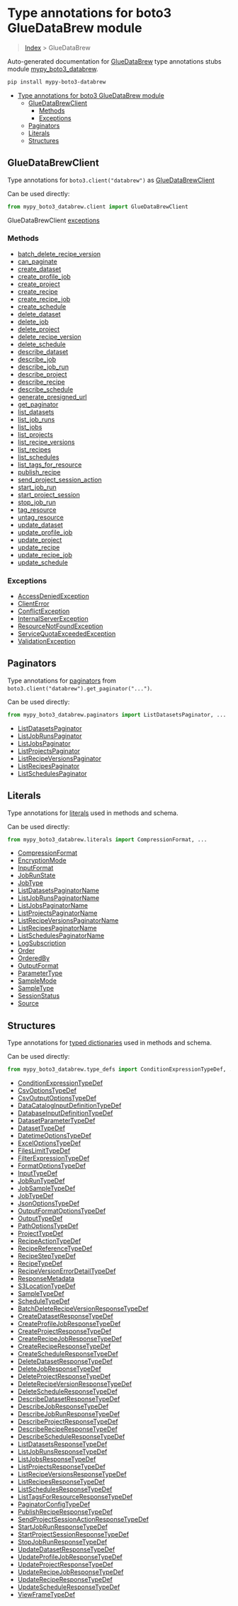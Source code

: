 # Type annotations for boto3 GlueDataBrew module

> [Index](../index.md) > GlueDataBrew

Auto-generated documentation for [GlueDataBrew](https://boto3.amazonaws.com/v1/documentation/api/latest/reference/services/databrew.html#GlueDataBrew)
type annotations stubs module [mypy_boto3_databrew](https://pypi.org/project/mypy-boto3-databrew/).

```bash
pip install mypy-boto3-databrew
```

- [Type annotations for boto3 GlueDataBrew module](#type-annotations-for-boto3-gluedatabrew-module)
  - [GlueDataBrewClient](#gluedatabrewclient)
    - [Methods](#methods)
    - [Exceptions](#exceptions)
  - [Paginators](#paginators)
  - [Literals](#literals)
  - [Structures](#structures)

## GlueDataBrewClient

Type annotations for  `boto3.client("databrew")` as [GlueDataBrewClient](./client.md)

Can be used directly:

```python
from mypy_boto3_databrew.client import GlueDataBrewClient
```


GlueDataBrewClient [exceptions](./client.md#exceptions)



### Methods
- [batch_delete_recipe_version](./client.md#batch-delete-recipe-version)
- [can_paginate](./client.md#can-paginate)
- [create_dataset](./client.md#create-dataset)
- [create_profile_job](./client.md#create-profile-job)
- [create_project](./client.md#create-project)
- [create_recipe](./client.md#create-recipe)
- [create_recipe_job](./client.md#create-recipe-job)
- [create_schedule](./client.md#create-schedule)
- [delete_dataset](./client.md#delete-dataset)
- [delete_job](./client.md#delete-job)
- [delete_project](./client.md#delete-project)
- [delete_recipe_version](./client.md#delete-recipe-version)
- [delete_schedule](./client.md#delete-schedule)
- [describe_dataset](./client.md#describe-dataset)
- [describe_job](./client.md#describe-job)
- [describe_job_run](./client.md#describe-job-run)
- [describe_project](./client.md#describe-project)
- [describe_recipe](./client.md#describe-recipe)
- [describe_schedule](./client.md#describe-schedule)
- [generate_presigned_url](./client.md#generate-presigned-url)
- [get_paginator](./client.md#get-paginator)
- [list_datasets](./client.md#list-datasets)
- [list_job_runs](./client.md#list-job-runs)
- [list_jobs](./client.md#list-jobs)
- [list_projects](./client.md#list-projects)
- [list_recipe_versions](./client.md#list-recipe-versions)
- [list_recipes](./client.md#list-recipes)
- [list_schedules](./client.md#list-schedules)
- [list_tags_for_resource](./client.md#list-tags-for-resource)
- [publish_recipe](./client.md#publish-recipe)
- [send_project_session_action](./client.md#send-project-session-action)
- [start_job_run](./client.md#start-job-run)
- [start_project_session](./client.md#start-project-session)
- [stop_job_run](./client.md#stop-job-run)
- [tag_resource](./client.md#tag-resource)
- [untag_resource](./client.md#untag-resource)
- [update_dataset](./client.md#update-dataset)
- [update_profile_job](./client.md#update-profile-job)
- [update_project](./client.md#update-project)
- [update_recipe](./client.md#update-recipe)
- [update_recipe_job](./client.md#update-recipe-job)
- [update_schedule](./client.md#update-schedule)




### Exceptions
- [AccessDeniedException](./client.md#accessdeniedexception)
- [ClientError](./client.md#clienterror)
- [ConflictException](./client.md#conflictexception)
- [InternalServerException](./client.md#internalserverexception)
- [ResourceNotFoundException](./client.md#resourcenotfoundexception)
- [ServiceQuotaExceededException](./client.md#servicequotaexceededexception)
- [ValidationException](./client.md#validationexception)






## Paginators

Type annotations for [paginators](./paginators.md) from `boto3.client("databrew").get_paginator("...")`.

Can be used directly:

```python
from mypy_boto3_databrew.paginators import ListDatasetsPaginator, ...
```

- [ListDatasetsPaginator](./paginators.md#listdatasetspaginator)
- [ListJobRunsPaginator](./paginators.md#listjobrunspaginator)
- [ListJobsPaginator](./paginators.md#listjobspaginator)
- [ListProjectsPaginator](./paginators.md#listprojectspaginator)
- [ListRecipeVersionsPaginator](./paginators.md#listrecipeversionspaginator)
- [ListRecipesPaginator](./paginators.md#listrecipespaginator)
- [ListSchedulesPaginator](./paginators.md#listschedulespaginator)






## Literals

Type annotations for [literals](./literals.md) used in methods and schema.

Can be used directly:

```python
from mypy_boto3_databrew.literals import CompressionFormat, ...
```

- [CompressionFormat](./literals.md#compressionformat)
- [EncryptionMode](./literals.md#encryptionmode)
- [InputFormat](./literals.md#inputformat)
- [JobRunState](./literals.md#jobrunstate)
- [JobType](./literals.md#jobtype)
- [ListDatasetsPaginatorName](./literals.md#listdatasetspaginatorname)
- [ListJobRunsPaginatorName](./literals.md#listjobrunspaginatorname)
- [ListJobsPaginatorName](./literals.md#listjobspaginatorname)
- [ListProjectsPaginatorName](./literals.md#listprojectspaginatorname)
- [ListRecipeVersionsPaginatorName](./literals.md#listrecipeversionspaginatorname)
- [ListRecipesPaginatorName](./literals.md#listrecipespaginatorname)
- [ListSchedulesPaginatorName](./literals.md#listschedulespaginatorname)
- [LogSubscription](./literals.md#logsubscription)
- [Order](./literals.md#order)
- [OrderedBy](./literals.md#orderedby)
- [OutputFormat](./literals.md#outputformat)
- [ParameterType](./literals.md#parametertype)
- [SampleMode](./literals.md#samplemode)
- [SampleType](./literals.md#sampletype)
- [SessionStatus](./literals.md#sessionstatus)
- [Source](./literals.md#source)




## Structures


Type annotations for [typed dictionaries](./type_defs.md) used in methods and schema.

Can be used directly:

```python
from mypy_boto3_databrew.type_defs import ConditionExpressionTypeDef, ...
```

- [ConditionExpressionTypeDef](./type_defs.md#conditionexpressiontypedef)
- [CsvOptionsTypeDef](./type_defs.md#csvoptionstypedef)
- [CsvOutputOptionsTypeDef](./type_defs.md#csvoutputoptionstypedef)
- [DataCatalogInputDefinitionTypeDef](./type_defs.md#datacataloginputdefinitiontypedef)
- [DatabaseInputDefinitionTypeDef](./type_defs.md#databaseinputdefinitiontypedef)
- [DatasetParameterTypeDef](./type_defs.md#datasetparametertypedef)
- [DatasetTypeDef](./type_defs.md#datasettypedef)
- [DatetimeOptionsTypeDef](./type_defs.md#datetimeoptionstypedef)
- [ExcelOptionsTypeDef](./type_defs.md#exceloptionstypedef)
- [FilesLimitTypeDef](./type_defs.md#fileslimittypedef)
- [FilterExpressionTypeDef](./type_defs.md#filterexpressiontypedef)
- [FormatOptionsTypeDef](./type_defs.md#formatoptionstypedef)
- [InputTypeDef](./type_defs.md#inputtypedef)
- [JobRunTypeDef](./type_defs.md#jobruntypedef)
- [JobSampleTypeDef](./type_defs.md#jobsampletypedef)
- [JobTypeDef](./type_defs.md#jobtypedef)
- [JsonOptionsTypeDef](./type_defs.md#jsonoptionstypedef)
- [OutputFormatOptionsTypeDef](./type_defs.md#outputformatoptionstypedef)
- [OutputTypeDef](./type_defs.md#outputtypedef)
- [PathOptionsTypeDef](./type_defs.md#pathoptionstypedef)
- [ProjectTypeDef](./type_defs.md#projecttypedef)
- [RecipeActionTypeDef](./type_defs.md#recipeactiontypedef)
- [RecipeReferenceTypeDef](./type_defs.md#recipereferencetypedef)
- [RecipeStepTypeDef](./type_defs.md#recipesteptypedef)
- [RecipeTypeDef](./type_defs.md#recipetypedef)
- [RecipeVersionErrorDetailTypeDef](./type_defs.md#recipeversionerrordetailtypedef)
- [ResponseMetadata](./type_defs.md#responsemetadata)
- [S3LocationTypeDef](./type_defs.md#s3locationtypedef)
- [SampleTypeDef](./type_defs.md#sampletypedef)
- [ScheduleTypeDef](./type_defs.md#scheduletypedef)
- [BatchDeleteRecipeVersionResponseTypeDef](./type_defs.md#batchdeleterecipeversionresponsetypedef)
- [CreateDatasetResponseTypeDef](./type_defs.md#createdatasetresponsetypedef)
- [CreateProfileJobResponseTypeDef](./type_defs.md#createprofilejobresponsetypedef)
- [CreateProjectResponseTypeDef](./type_defs.md#createprojectresponsetypedef)
- [CreateRecipeJobResponseTypeDef](./type_defs.md#createrecipejobresponsetypedef)
- [CreateRecipeResponseTypeDef](./type_defs.md#createreciperesponsetypedef)
- [CreateScheduleResponseTypeDef](./type_defs.md#createscheduleresponsetypedef)
- [DeleteDatasetResponseTypeDef](./type_defs.md#deletedatasetresponsetypedef)
- [DeleteJobResponseTypeDef](./type_defs.md#deletejobresponsetypedef)
- [DeleteProjectResponseTypeDef](./type_defs.md#deleteprojectresponsetypedef)
- [DeleteRecipeVersionResponseTypeDef](./type_defs.md#deleterecipeversionresponsetypedef)
- [DeleteScheduleResponseTypeDef](./type_defs.md#deletescheduleresponsetypedef)
- [DescribeDatasetResponseTypeDef](./type_defs.md#describedatasetresponsetypedef)
- [DescribeJobResponseTypeDef](./type_defs.md#describejobresponsetypedef)
- [DescribeJobRunResponseTypeDef](./type_defs.md#describejobrunresponsetypedef)
- [DescribeProjectResponseTypeDef](./type_defs.md#describeprojectresponsetypedef)
- [DescribeRecipeResponseTypeDef](./type_defs.md#describereciperesponsetypedef)
- [DescribeScheduleResponseTypeDef](./type_defs.md#describescheduleresponsetypedef)
- [ListDatasetsResponseTypeDef](./type_defs.md#listdatasetsresponsetypedef)
- [ListJobRunsResponseTypeDef](./type_defs.md#listjobrunsresponsetypedef)
- [ListJobsResponseTypeDef](./type_defs.md#listjobsresponsetypedef)
- [ListProjectsResponseTypeDef](./type_defs.md#listprojectsresponsetypedef)
- [ListRecipeVersionsResponseTypeDef](./type_defs.md#listrecipeversionsresponsetypedef)
- [ListRecipesResponseTypeDef](./type_defs.md#listrecipesresponsetypedef)
- [ListSchedulesResponseTypeDef](./type_defs.md#listschedulesresponsetypedef)
- [ListTagsForResourceResponseTypeDef](./type_defs.md#listtagsforresourceresponsetypedef)
- [PaginatorConfigTypeDef](./type_defs.md#paginatorconfigtypedef)
- [PublishRecipeResponseTypeDef](./type_defs.md#publishreciperesponsetypedef)
- [SendProjectSessionActionResponseTypeDef](./type_defs.md#sendprojectsessionactionresponsetypedef)
- [StartJobRunResponseTypeDef](./type_defs.md#startjobrunresponsetypedef)
- [StartProjectSessionResponseTypeDef](./type_defs.md#startprojectsessionresponsetypedef)
- [StopJobRunResponseTypeDef](./type_defs.md#stopjobrunresponsetypedef)
- [UpdateDatasetResponseTypeDef](./type_defs.md#updatedatasetresponsetypedef)
- [UpdateProfileJobResponseTypeDef](./type_defs.md#updateprofilejobresponsetypedef)
- [UpdateProjectResponseTypeDef](./type_defs.md#updateprojectresponsetypedef)
- [UpdateRecipeJobResponseTypeDef](./type_defs.md#updaterecipejobresponsetypedef)
- [UpdateRecipeResponseTypeDef](./type_defs.md#updatereciperesponsetypedef)
- [UpdateScheduleResponseTypeDef](./type_defs.md#updatescheduleresponsetypedef)
- [ViewFrameTypeDef](./type_defs.md#viewframetypedef)
